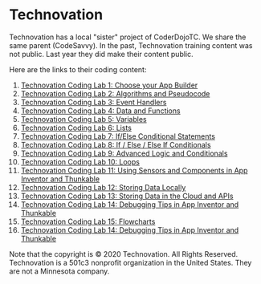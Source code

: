 # Technovation
Technovation has a local "sister" project of CoderDojoTC.  We share the same parent (CodeSavvy).  In the past, Technovation training content was not public.  Last year they did make their content public.

Here are the links to their coding content:

1. [Technovation Coding Lab 1: Choose your App Builder](https://technovationchallenge.org/curriculum/coding-1/)
1. [Technovation Coding Lab 2: Algorithms and Pseudocode](https://technovationchallenge.org/curriculum/coding-2/)
1. [Technovation Coding Lab 3: Event Handlers](https://technovationchallenge.org/curriculum/coding-3/)
1. [Technovation Coding Lab 4: Data and Functions](https://technovationchallenge.org/curriculum/coding-4/)
1. [Technovation Coding Lab 5: Variables](https://technovationchallenge.org/curriculum/coding-5/)
1. [Technovation Coding Lab 6: Lists](https://technovationchallenge.org/curriculum/coding-6/)
1. [Technovation Coding Lab 7: If/Else Conditional Statements](https://technovationchallenge.org/curriculum/coding-7/)
1. [Technovation Coding Lab 8: If / Else / Else If Conditionals](https://technovationchallenge.org/curriculum/coding-8/)
1. [Technovation Coding Lab 9: Advanced Logic and Conditionals](https://technovationchallenge.org/curriculum/coding-9/)
1. [Technovation Coding Lab 10: Loops](https://technovationchallenge.org/curriculum/coding-10/)
1. [Technovation Coding Lab 11: Using Sensors and Components in App Inventor and Thunkable](https://technovationchallenge.org/curriculum/coding-11-sensors-and-components/)
1. [Technovation Coding Lab 12: Storing Data Locally](https://technovationchallenge.org/curriculum/coding-12-storing-data-locally/)
1. [Technovation Coding Lab 13: Storing Data in the Cloud and APIs](https://technovationchallenge.org/curriculum/coding-10/)
1. [Technovation Coding Lab 14: Debugging Tips in App Inventor and Thunkable](https://technovationchallenge.org/curriculum/coding-14/)
1. [Technovation Coding Lab 15: Flowcharts](https://technovationchallenge.org/curriculum/coding-14/)
1. [Technovation Coding Lab 14: Debugging Tips in App Inventor and Thunkable](https://technovationchallenge.org/curriculum/coding-14/)

Note that the copyright is © 2020 Technovation. All Rights Reserved. Technovation is a 501c3 nonprofit organization in the United States.  They are not a Minnesota company.